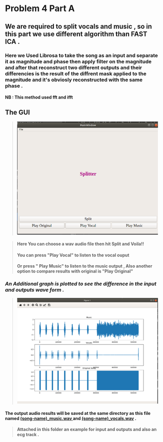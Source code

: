 # Problem 4 Part A

## We are required to split vocals and music , so in this part we use different algorithm than FAST ICA .

### Here we Used Librosa to take the song as an input and separate it as magnitude and phase then apply filter on the magnitude and after that reconstruct two different outputs and their differencies is the result of the diffrent mask applied to the magnitude and it's obviosly reconstructed with the same phase .
#### NB : This method used fft and ifft 

## The GUI 
> ![GUI](Results/GUI.png)

> #### Here You can choose a wav audio file then hit Split and Voila!! 
> #### You can press "Play Vocal" to listen to the vocal ouput
> #### Or press " Play Music" to listen to the music output , Also another option to compare results with original is "Play Original"

### <i>An Additional graph is plotted to see the difference in the input and outputs wave form .</i>

> ![Result](Results/resultgraph.png)

#### The output audio results will be saved at the same directory as this file named <u>(song-name)_music.wav </u>  and  <u>(song-name)_vocals.wav</u> .

>#### Attached in this folder an example for input and outputs and also an ecg track .